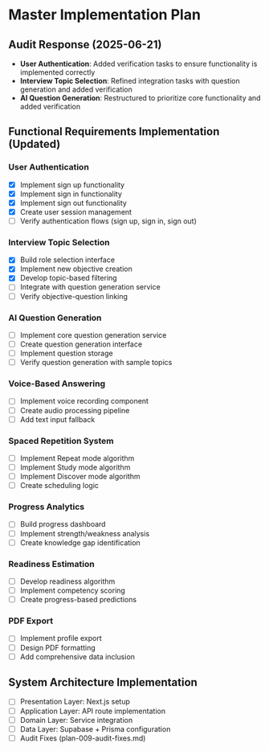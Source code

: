 # Master Implementation Plan

## Audit Response (2025-06-21)
- **User Authentication**: Added verification tasks to ensure functionality is implemented correctly
- **Interview Topic Selection**: Refined integration tasks with question generation and added verification
- **AI Question Generation**: Restructured to prioritize core functionality and added verification

## Functional Requirements Implementation (Updated)

### User Authentication
- [x] Implement sign up functionality
- [x] Implement sign in functionality
- [x] Implement sign out functionality
- [x] Create user session management
- [ ] Verify authentication flows (sign up, sign in, sign out)

### Interview Topic Selection
- [x] Build role selection interface
- [x] Implement new objective creation
- [x] Develop topic-based filtering
- [ ] Integrate with question generation service
- [ ] Verify objective-question linking

### AI Question Generation
- [ ] Implement core question generation service
- [ ] Create question generation interface
- [ ] Implement question storage
- [ ] Verify question generation with sample topics

### Voice-Based Answering
- [ ] Implement voice recording component
- [ ] Create audio processing pipeline
- [ ] Add text input fallback

### Spaced Repetition System
- [ ] Implement Repeat mode algorithm
- [ ] Implement Study mode algorithm
- [ ] Implement Discover mode algorithm
- [ ] Create scheduling logic

### Progress Analytics
- [ ] Build progress dashboard
- [ ] Implement strength/weakness analysis
- [ ] Create knowledge gap identification

### Readiness Estimation
- [ ] Develop readiness algorithm
- [ ] Implement competency scoring
- [ ] Create progress-based predictions

### PDF Export
- [ ] Implement profile export
- [ ] Design PDF formatting
- [ ] Add comprehensive data inclusion

## System Architecture Implementation
- [ ] Presentation Layer: Next.js setup
- [ ] Application Layer: API route implementation
- [ ] Domain Layer: Service integration
- [ ] Data Layer: Supabase + Prisma configuration
- [ ] Audit Fixes (plan-009-audit-fixes.md)
